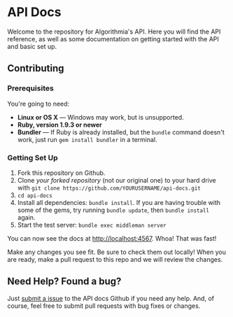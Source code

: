 API Docs
========

Welcome to the repository for Algorithmia's API. Here you will find the API reference, as well as some documentation on getting started with the API and basic set up.


Contributing
------------------------------

### Prerequisites

You're going to need:

 - **Linux or OS X** — Windows may work, but is unsupported.
 - **Ruby, version 1.9.3 or newer**
 - **Bundler** — If Ruby is already installed, but the `bundle` command doesn't work, just run `gem install bundler` in a terminal.

### Getting Set Up

 1. Fork this repository on Github.
 2. Clone *your forked repository* (not our original one) to your hard drive with `git clone https://github.com/YOURUSERNAME/api-docs.git`
 3. `cd api-docs`
 4. Install all dependencies: `bundle install`. If you are having trouble with some of the gems, try running `bundle update`, then `bundle install` again.
 5. Start the test server: `bundle exec middleman server`

You can now see the docs at <http://localhost:4567>. Whoa! That was fast!

Make any changes you see fit. Be sure to check them out locally! 
When you are ready, make a pull request to this repo and we will review the changes.


Need Help? Found a bug?
--------------------

Just [submit a issue](https://github.com/algorithmiaio/api-docs/issues) to the API docs Github if you need any help. And, of course, feel free to submit pull requests with bug fixes or changes.